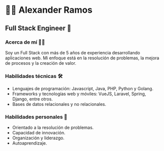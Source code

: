 # 👨‍💻 Alexander Ramos

## Full Stack Engineer 🚀

### Acerca de mí 👨‍💼
Soy un Full Stack con más de 5 años de experiencia desarrollando aplicaciones web. Mi enfoque está en la resolución de problemas, la mejora de procesos y la creación de valor.

### Habilidades técnicas 🛠️
- Lenguajes de programación: Javascript, Java, PHP, Python y Golang.
- Frameworks y tecnologías web y móviles: VueJS, Laravel, Spring, Django, entre otros.
- Bases de datos relacionales y no relacionales.

### Habilidades personales 🧠
- Orientado a la resolución de problemas.
- Capacidad de innovación.
- Organización y liderazgo.
- Autoaprendizaje.
